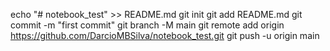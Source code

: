 echo "# notebook_test" >> README.md
git init
git add README.md
git commit -m "first commit"
git branch -M main
git remote add origin https://github.com/DarcioMBSilva/notebook_test.git
git push -u origin main
